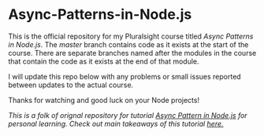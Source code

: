 # Async-Patterns-in-Node.js

This is the official repository for my Pluralsight course titled *Async Patterns in Node.js*. 
The *master* branch contains code as it 
exists at the start of the course. There are separate branches named after the modules in the course that contain the code as it 
exists at the end of that module.

I will update this repo below with any problems or small issues reported between updates to the actual course.

Thanks for watching and good luck on your Node projects!

*This is a folk of orignal repository for tutorial  [Async Pattern in Node.js](https://app.pluralsight.com/library/courses/nodejs-async-patterns) for personal learning. Check out main takeaways of this tutorial [here.](./mainTakeaway.md)*
